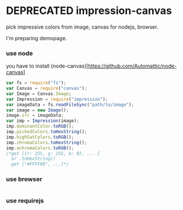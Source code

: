 DEPRECATED impression-canvas
=========

pick impressive colors from image, canvas for nodejs, browser.

I'm preparing demopage.

### use node
you have to install (node-canvas)[https://github.com/Automattic/node-canvas]
```javascript
var fs = require("fs");
var Canvas = require("canvas");
var Image = Canvas.Image;
var Impression = require("impression");
var imageData = fs.readFileSync("path/to/image");
var image = new Image();
image.src = imageData;
var imp = Impression(image);
imp.dominantColor.toRGB();
imp.pickedColors.toHexString();
imp.highSatColors.toRGB();
imp.chromaColors.toHexString();
imp.achromaColors.toRGB();
/*get [{r: 255, g: 255, b: 0}, ... ]
  or .toHexString() 
  get ["#FFFF00", ...]*/
```

### use browser

```javascript

```
### use requirejs
```javascript

```
